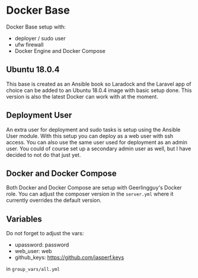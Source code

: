# Docker Base

Docker Base setup with: 
- deployer / sudo user
- ufw firewall
- Docker Engine and Docker Compose

## Ubuntu 18.0.4
This base is created as an Ansible book so Laradock and the Laravel app of choice can be added to an Ubuntu 18.0.4 image with basic setup done. This version is also the latest Docker can work with at the moment.

## Deployment User
An extra user for deployment and sudo tasks is setup using the Ansible User module. With this setup you can deploy as a web user with ssh access. You can also use the same user used for deployment as an admin user. You could of course set up a secondary admin user as well, but I have decided to not do that just yet.

## Docker and Docker Compose

Both Docker and Docker Compose are setup with Geerlingguy's Docker role. You can adjust the composer version in the `server.yml` where it currently overrides the default version.

## Variables

Do not forget to adjust the vars:
- upassword: password
- web_user: web
- github_keys: https://github.com/jasperf.keys

in `group_vars/all.yml`

